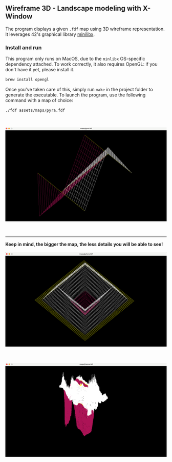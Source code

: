 ## Wireframe 3D - Landscape modeling with X-Window
The program displays a given `.fdf` map using 3D wireframe representation.
It leverages 42's graphical library [minilibx](https://github.com/42Paris/minilibx-linux).


### Install and run
This program only runs on MacOS, due to the `minlibx` OS-specific dependency attached. To work correctly, it also requires OpenGL: if you don't have it yet, please install it.

```bash
brew install opengl
```

Once you've taken care of this, simply run `make` in the project folder to generate the executable. To launch the program, use the following command with a map of choice:

```bash
./fdf assets/maps/pyra.fdf
```
<br>

![pyra.png](https://github.com/richim96/42-fdf/blob/main/assets/screenshots/pyra.png)

<br>

-----
**Keep in mind, the bigger the map, the less details you will be able to see!**
<br><br>
![pylone.png](https://github.com/richim96/42-fdf/blob/main/assets/screenshots/pylone.png)

<br><br>
![france.png](https://github.com/richim96/42-fdf/blob/main/assets/screenshots/france.png)
